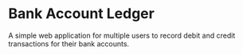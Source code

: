 # Bank Account Ledger

A simple web application for multiple users to record debit and credit transactions for their bank accounts.
